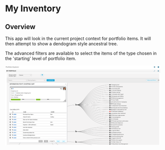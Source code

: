 My Inventory
=========================

## Overview
This app will look in the current project context for portfolio items. It will then attempt to show a dendogram style ancestral tree.

The advanced filters are available to select the items of the type chosen in the 'starting' level of portfolio item.

![alt text](https://github.com/nikantonelli/Dendrogram/blob/master/Images/overview.png)

